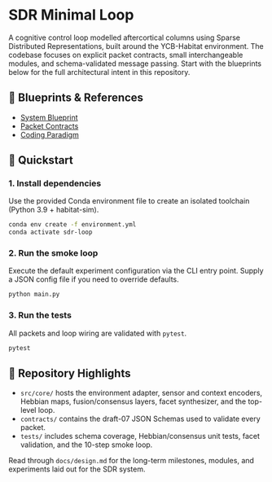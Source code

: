 # SDR Minimal Loop

A cognitive control loop modelled aftercortical columns using Sparse Distributed Representations, built around the YCB-Habitat environment. The codebase focuses on explicit packet contracts, small interchangeable modules, and schema-validated message passing. Start with the blueprints below for the full architectural intent in this repository.


## 📘 Blueprints & References

- [System Blueprint](docs/design/design.md)
- [Packet Contracts](docs/design/packets.md)
- [Coding Paradigm](docs/design/style.md)

## 🚀 Quickstart

### 1. Install dependencies

Use the provided Conda environment file to create an isolated toolchain (Python 3.9 + habitat-sim).

```bash
conda env create -f environment.yml
conda activate sdr-loop
```

### 2. Run the smoke loop

Execute the default experiment configuration via the CLI entry point. Supply a JSON config file if you need to override defaults.

```bash
python main.py
```

### 3. Run the tests

All packets and loop wiring are validated with `pytest`.

```bash
pytest
```

## 🧭 Repository Highlights

- `src/core/` hosts the environment adapter, sensor and context encoders, Hebbian maps, fusion/consensus layers, facet synthesizer, and the top-level loop.
- `contracts/` contains the draft-07 JSON Schemas used to validate every packet.
- `tests/` includes schema coverage, Hebbian/consensus unit tests, facet validation, and the 10-step smoke loop.

Read through `docs/design.md` for the long-term milestones, modules, and experiments laid out for the SDR system.
